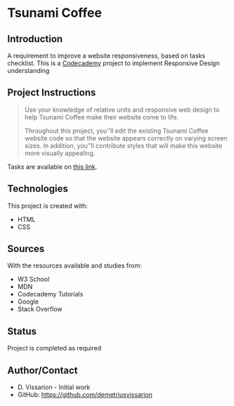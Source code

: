 # Tsunami Coffee

## Introduction

A requirement to improve a website responsiveness, based on tasks checklist. This is a [Codecademy](https://www.codecademy.com/learn) project to implement Responsive Design understanding

## Project Instructions

> Use your knowledge of relative units and responsive web design to help Tsunami Coffee make their website come to life.
>
> Throughout this project, you’’ll edit the existing Tsunami Coffee website code so that the website appears correctly on varying screen sizes. In addition, you’’ll contribute styles that will make this website more visually appealing.

Tasks are available on [this link](https://www.codecademy.com/paths/full-stack-engineer-career-path/tracks/fscp-making-a-website-responsive/modules/fecp-learn-responsive-design/projects/tsunami-coffee).

## Technologies

This project is created with:

- HTML
- CSS

## Sources

With the resources available and studies from:

- W3 School
- MDN
- Codecademy Tutorials
- Google
- Stack Overflow

## Status

Project is completed as required

## Author/Contact

- D. Vissarion - Initial work
- GitHub: https://github.com/demetriusvissarion
